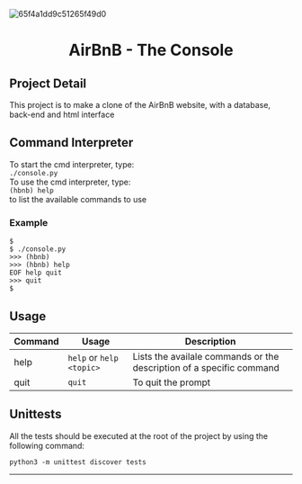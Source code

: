 ![65f4a1dd9c51265f49d0](https://github.com/mamebb2023/AirBnB_clone/assets/117838736/528aecc1-45e8-43f7-9949-a9899607692b)
# <h1 align="center">AirBnB - The Console</h1>

## Project Detail

This project is to make a clone of the AirBnB website, with a database, back-end and html interface

## Command Interpreter

To start the cmd interpreter, type:<br>
`./console.py`<br>
To use the cmd interpreter, type:<br>
`(hbnb) help`<br>
      to list the available commands to use

### Example

```
$
$ ./console.py
>>> (hbnb)
>>> (hbnb) help
EOF help quit
>>> quit
$
```

## Usage

| Command | Usage | Description
|--|--|--|
| help | `help` or `help <topic>` | Lists the availale commands or the description of a specific command |
| quit | `quit` | To quit the prompt |

## Unittests

All the tests should be executed at the root of the project by using the following command:

`python3 -m unittest discover tests`

**************************************************************************************************

